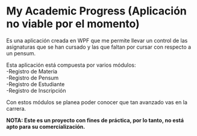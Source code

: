 # My Academic Progress (Aplicación no viable por el momento)

Es una aplicación creada en WPF que me permite llevar un control de las asignaturas que se han cursado y las que faltan por cursar con respecto a un pensum.

Esta aplicación está compuesta por varios módulos:<br>
-Registro de Materia<br>
-Registro de Pensum<br>
-Registro de Estudiante<br>
-Registro de Inscripción<br>

Con estos módulos se planea poder conocer que tan avanzado vas en la carrera.<br>

<strong>NOTA: Este es un proyecto con fines de práctica, por lo tanto, no está apto para su comercialización.</strong>
